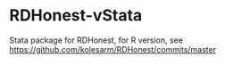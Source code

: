 # RDHonest-vStata

Stata package for RDHonest, for R version, see https://github.com/kolesarm/RDHonest/commits/master

